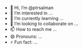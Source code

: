 - 👋 Hi, I’m @ptrsalman
- 👀 I’m interested in ...
- 🌱 I’m currently learning ...
- 💞️ I’m looking to collaborate on ...
- 📫 How to reach me ...
- 😄 Pronouns: ...
- ⚡ Fun fact: ...

<!---
ptrsalman/ptrsalman is a ✨ special ✨ repository because its `README.md` (this file) appears on your GitHub profile.
You can click the Preview link to take a look at your changes.
--->
